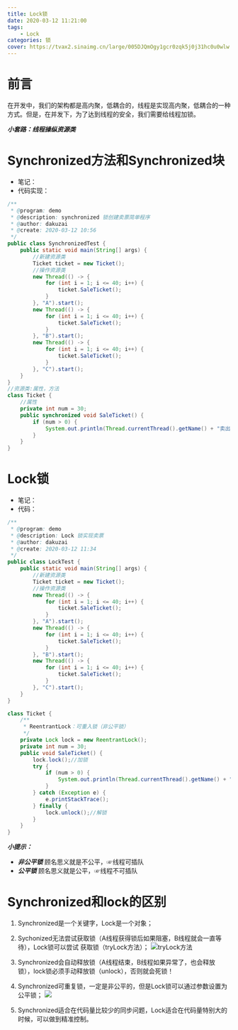 ```yaml
---
title: Lock锁
date: 2020-03-12 11:21:00
tags:
    - Lock
categories: 锁
cover: https://tvax2.sinaimg.cn/large/005DJQmOgy1gcr0zqk5j0j31hc0u0wlw.jpg
---
```


# 前言
在开发中，我们的架构都是高内聚，低耦合的，线程是实现高内聚，低耦合的一种方式。但是，在并发下，为了达到线程的安全，我们需要给线程加锁。

***小套路：线程操纵资源类***

# Synchronized方法和Synchronized块
+ 笔记：
+ 代码实现：
```java
/**
 * @program: demo
 * @description: synchronized 锁创建卖票简单程序
 * @author: dakuzai
 * @create: 2020-03-12 10:56
 */
public class SynchronizedTest {
    public static void main(String[] args) {
        //新建资源类
        Ticket ticket = new Ticket();
        //操作资源类
        new Thread(() -> {
            for (int i = 1; i <= 40; i++) {
                ticket.SaleTicket();
            }
        }, "A").start();
        new Thread(() -> {
            for (int i = 1; i <= 40; i++) {
                ticket.SaleTicket();
            }
        }, "B").start();
        new Thread(() -> {
            for (int i = 1; i <= 40; i++) {
                ticket.SaleTicket();
            }
        }, "C").start();
    }
}
//资源类:属性，方法
class Ticket {
    //属性
    private int num = 30;
    public synchronized void SaleTicket() {
        if (num > 0) {
            System.out.println(Thread.currentThread().getName() + "卖出了" + (num--) + "张票，还剩" + num + "张票");
        }
    }
}
```
# Lock锁
+ 笔记：
+ 代码：
```java
/**
 * @program: demo
 * @description: Lock 锁实现卖票
 * @author: dakuzai
 * @create: 2020-03-12 11:34
 */
public class LockTest {
    public static void main(String[] args) {
        //新建资源类
        Ticket ticket = new Ticket();
        //操作资源类
        new Thread(() -> {
            for (int i = 1; i <= 40; i++) {
                ticket.SaleTicket();
            }
        }, "A").start();
        new Thread(() -> {
            for (int i = 1; i <= 40; i++) {
                ticket.SaleTicket();
            }
        }, "B").start();
        new Thread(() -> {
            for (int i = 1; i <= 40; i++) {
                ticket.SaleTicket();
            }
        }, "C").start();
    }
}

class Ticket {
    /**
     * ReentrantLock：可重入锁（非公平锁）
     */
    private Lock lock = new ReentrantLock();
    private int num = 30;
    public void SaleTicket() {
        lock.lock();//加锁
        try {
            if (num > 0) {
                System.out.println(Thread.currentThread().getName() + "卖出了" + (num--) + "张票，还剩" + num + "张票");
            }
        } catch (Exception e) {
            e.printStackTrace();
        } finally {
            lock.unlock();//解锁
        }
    }
}
```
***小提示：***
+ ***非公平锁***
顾名思义就是不公平，☞线程可插队
+ ***公平锁***
顾名思义就是公平，☞线程不可插队

# Synchronized和lock的区别
1. Synchronized是一个关键字，Lock是一个对象；
2. Sychonized无法尝试获取锁（A线程获得锁后如果阻塞，B线程就会一直等待），Lock锁可以尝试
获取锁（tryLock方法）；
![tryLock方法](https://tva4.sinaimg.cn/large/005DJQmOgy1gcr0pxtukpj30ia036gmg.jpg)

3. Synchronized会自动释放锁（A线程结束，B线程如果异常了，也会释放锁），lock锁必须手动释放锁（unlock），否则就会死锁！
4. Synchronized可重复锁，一定是非公平的，但是Lock锁可以通过参数设置为公平锁；
![](https://tva2.sinaimg.cn/large/005DJQmOgy1gcr0uxvfogj30n1072gq5.jpg)
5. Synchronized适合在代码量比较少的同步问题，Lock适合在代码量特别大的时候，可以做到精准控制。

